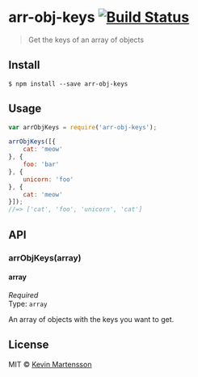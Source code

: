 # arr-obj-keys [![Build Status](https://travis-ci.org/kevva/arr-obj-keys.svg?branch=master)](https://travis-ci.org/kevva/arr-obj-keys)

> Get the keys of an array of objects


## Install

```
$ npm install --save arr-obj-keys
```


## Usage

```js
var arrObjKeys = require('arr-obj-keys');

arrObjKeys([{
	cat: 'meow'
}, {
	foo: 'bar'
}, {
	unicorn: 'foo'
}, {
	cat: 'meow'
}]);
//=> ['cat', 'foo', 'unicorn', 'cat']
```


## API

### arrObjKeys(array)

#### array

*Required*  
Type: `array`

An array of objects with the keys you want to get.


## License

MIT © [Kevin Martensson](http://github.com/kevva)
